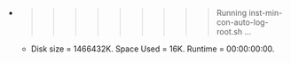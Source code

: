 * >>>>>>>>> Running inst-min-con-auto-log-root.sh ...
  * Disk size = 1466432K. Space Used = 16K. Runtime = 00:00:00:00.
